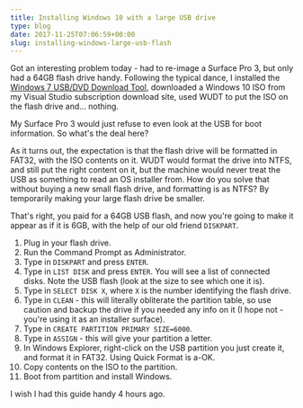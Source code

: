 ```yaml
---
title: Installing Windows 10 with a large USB drive
type: blog
date: 2017-11-25T07:06:59+00:00
slug: installing-windows-large-usb-flash
---
```


Got an interesting problem today - had to re-image a Surface Pro 3, but only had a 64GB flash drive handy. Following the typical dance, I installed the [Windows 7 USB/DVD Download Tool](http://wudt.codeplex.com/), downloaded a Windows 10 ISO from my Visual Studio subscription download site, used WUDT to put the ISO on the flash drive and... nothing.

My Surface Pro 3 would just refuse to even look at the USB for boot information. So what's the deal here?

As it turns out, the expectation is that the flash drive will be formatted in FAT32, with the ISO contents on it. WUDT would format the drive into NTFS, and still put the right content on it, but the machine would never treat the USB as something to read an OS installer from. How do you solve that without buying a new small flash drive, and formatting is as NTFS? By temporarily making your large flash drive be smaller.

That's right, you paid for a 64GB USB flash, and now you're going to make it appear as if it is 6GB, with the help of our old friend `DISKPART`.

1. Plug in your flash drive.
2. Run the Command Prompt as Administrator.
3. Type in `DISKPART` and press `ENTER`.
4. Type in `LIST DISK` and press `ENTER`. You will see a list of connected disks. Note the USB flash (look at the size to see which one it is).
5. Type in `SELECT DISK X`, where `X` is the number identifying the flash drive.
6. Type in `CLEAN` - this will literally obliterate the partition table, so use caution and backup the drive if you needed any info on it (I hope not - you're using it as an installer surface).
7. Type in `CREATE PARTITION PRIMARY SIZE=6000`.
8. Type in `ASSIGN` - this will give your partition a letter.
9. In Windows Explorer, right-click on the USB partition you just create it, and format it in FAT32. Using Quick Format is a-OK.
10. Copy contents on the ISO to the partition.
11. Boot from partition and install Windows.

I wish I had this guide handy 4 hours ago.